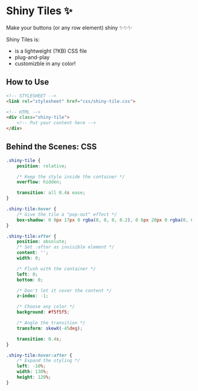 # Shiny Tiles ✨

Make your buttons (or any row element) shiny ✨✨✨

Shiny Tiles is:
* is a lightweight (?KB) CSS file
* plug-and-play
* customizble in any color!


## How to Use

```html
<!-- STYLESHEET -->
<link rel="stylesheet" href="css/shiny-tile.css">

<!-- HTML -->
<div class="shiny-tile">
    <!-- Put your content here -->
</div>
```


## Behind the Scenes: CSS

```css
.shiny-tile {
    position: relative;

    /* Keep the style inside the container */
    overflow: hidden;

    transition: all 0.4s ease;
}

.shiny-tile:hover {
    /* Give the tile a "pop-out" effect */
    box-shadow: 0 8px 17px 0 rgba(0, 0, 0, 0.2), 0 6px 20px 0 rgba(0, 0, 0, 0.19);
}

.shiny-tile:after {
    position: absolute;
    /* Set :after as invisible element */
    content: '';
    width: 0;

    /* Flush with the container */
    left: 0;
    bottom: 0;

    /* Don't let it cover the content */
    z-index: -1;

    /* Choose any color */
    background: #f5f5f5;

    /* Angle the transition */
    transform: skewX(-45deg);

    transition: 0.4s;
}

.shiny-tile:hover:after {
    /* Expand the styling */
    left: -10%;
    width: 130%;
    height: 120%;
}
```
